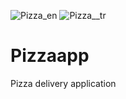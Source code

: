 ![Pizza_en](https://github.com/SamiraGaribova/Pizzaapp/assets/109785551/8b1c90e8-80d3-4cf5-9701-b18bb6b34539)
![Pizza__tr](https://github.com/SamiraGaribova/Pizzaapp/assets/109785551/8113ba66-0e90-484d-a6b0-09557a6de0ed)

# Pizzaapp
Pizza delivery application
